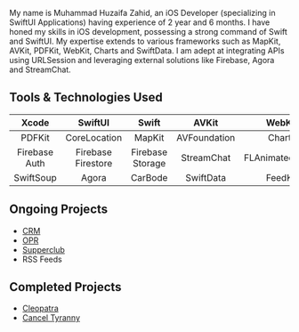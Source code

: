 My name is Muhammad Huzaifa Zahid, an iOS Developer (specializing in SwiftUI Applications) having experience of 2 year and 6 months. I have honed my skills in iOS development, possessing a strong command of Swift and SwiftUI. My expertise extends to various frameworks such as MapKit, AVKit, PDFKit, WebKit, Charts and SwiftData. I am adept at integrating APIs using URLSession and leveraging external solutions like Firebase, Agora and StreamChat.

## Tools & Technologies Used
 Xcode | SwiftUI | Swift | AVKit |  WebKit 
 :-------------------------:|:-------------------------:|:-------------------------:|:-------------------------:|:-------------------------:
 PDFKit | CoreLocation | MapKit | AVFoundation | Charts 
 Firebase Auth | Firebase Firestore | Firebase Storage | StreamChat | FLAnimatedImage
 SwiftSoup | Agora | CarBode | SwiftData | FeedKit

## Ongoing Projects
 * [CRM](https://github.com/MuhammadHuzaifaZahid/CRM)
 * [OPR](https://github.com/MuhammadHuzaifaZahid/OPR)
 * [Supperclub](https://github.com/MuhammadHuzaifaZahid/Supperclub)
 * RSS Feeds

## Completed Projects
 * [Cleopatra](https://github.com/MuhammadHuzaifaZahid/Cleopatra)
 * [Cancel Tyranny](https://github.com/MuhammadHuzaifaZahid/Cancel-Tyranny)
   
<!--
**MuhammadHuzaifaZahid/MuhammadHuzaifaZahid** is a ✨ _special_ ✨ repository because its `README.md` (this file) appears on your GitHub profile.

Here are some ideas to get you started:

- 🔭 I’m currently working on ...
- 🌱 I’m currently learning ...
- 👯 I’m looking to collaborate on ...
- 🤔 I’m looking for help with ...
- 💬 Ask me about ...
- 📫 How to reach me: ...
- 😄 Pronouns: ...
- ⚡ Fun fact: ...
-->
